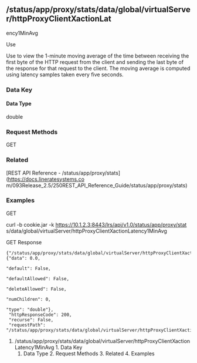 ## /status/app/proxy/stats/data/global/virtualServer/httpProxyClientXactionLat
ency1MinAvg

Use

Use to view the 1-minute moving average of the time between receiving the
first byte of the HTTP request from the client and sending the last byte of
the response for that request to the client. The moving average is computed
using latency samples taken every five seconds.

### Data Key

#### Data Type

double

### Request Methods

GET

### Related

[REST API Reference - /status/app/proxy/stats](https://docs.lineratesystems.co
m/093Release_2.5/250REST_API_Reference_Guide/status/app/proxy/stats)

### Examples

GET

curl -b cookie.jar -k https://10.1.2.3:8443/lrs/api/v1.0/status/app/proxy/stat
s/data/global/virtualServer/httpProxyClientXactionLatency1MinAvg

GET Response

    
    
    {"/status/app/proxy/stats/data/global/virtualServer/httpProxyClientXactionLatency1MinAvg": {"data": 0.0,
                                                                                              "default": False,
                                                                                              "defaultAllowed": False,
                                                                                              "deleteAllowed": False,
                                                                                              "numChildren": 0,
                                                                                              "type": "double"},
     "httpResponseCode": 200,
     "recurse": False,
     "requestPath": "/status/app/proxy/stats/data/global/virtualServer/httpProxyClientXactionLatency1MinAvg"}
    

  1. /status/app/proxy/stats/data/global/virtualServer/httpProxyClientXactionLatency1MinAvg
    1. Data Key
      1. Data Type
    2. Request Methods
    3. Related
    4. Examples

